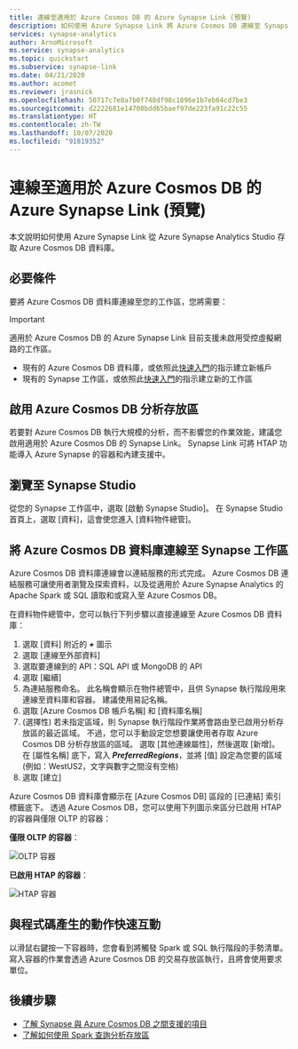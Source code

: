 ```yaml
---
title: 連線至適用於 Azure Cosmos DB 的 Azure Synapse Link (預覽)
description: 如何使用 Azure Synapse Link 將 Azure Cosmos DB 連線至 Synapse 工作區
services: synapse-analytics
author: ArnoMicrosoft
ms.service: synapse-analytics
ms.topic: quickstart
ms.subservice: synapse-link
ms.date: 04/21/2020
ms.author: acomet
ms.reviewer: jrasnick
ms.openlocfilehash: 50717c7e8a7b0f748df98c1896e1b7eb64cd7be3
ms.sourcegitcommit: d2222681e14700bdd65baef97de223fa91c22c55
ms.translationtype: HT
ms.contentlocale: zh-TW
ms.lasthandoff: 10/07/2020
ms.locfileid: "91819352"
---
```

# <a name="connect-to-azure-synapse-link-preview-for-azure-cosmos-db"></a>連線至適用於 Azure Cosmos DB 的 Azure Synapse Link (預覽)

本文說明如何使用 Azure Synapse Link 從 Azure Synapse Analytics Studio 存取 Azure Cosmos DB 資料庫。

## <a name="prerequisites"></a>必要條件

要將 Azure Cosmos DB 資料庫連線至您的工作區，您將需要：

> [!IMPORTANT]
> 適用於 Azure Cosmos DB 的 Azure Synapse Link 目前支援未啟用受控虛擬網路的工作區。 

* 現有的 Azure Cosmos DB 資料庫，或依照此[快速入門](https://docs.microsoft.com/azure/cosmos-db/how-to-manage-database-account)的指示建立新帳戶
* 現有的 Synapse 工作區，或依照此[快速入門](https://docs.microsoft.com/azure/synapse-analytics/quickstart-create-workspace)的指示建立新的工作區 

## <a name="enable-azure-cosmos-db-analytical-store"></a>啟用 Azure Cosmos DB 分析存放區

若要對 Azure Cosmos DB 執行大規模的分析，而不影響您的作業效能，建議您啟用適用於 Azure Cosmos DB 的 Synapse Link。 Synapse Link 可將 HTAP 功能導入 Azure Synapse 的容器和內建支援中。

## <a name="navigate-to-synapse-studio"></a>瀏覽至 Synapse Studio

從您的 Synapse 工作區中，選取 [啟動 Synapse Studio]。 在 Synapse Studio 首頁上，選取 [資料]，這會使您進入 [資料物件總管]。

## <a name="connect-an-azure-cosmos-db-database-to-a-synapse-workspace"></a>將 Azure Cosmos DB 資料庫連線至 Synapse 工作區

Azure Cosmos DB 資料庫連線會以連結服務的形式完成。 Azure Cosmos DB 連結服務可讓使用者瀏覽及探索資料，以及從適用於 Azure Synapse Analytics 的 Apache Spark 或 SQL 讀取和或寫入至 Azure Cosmos DB。

在資料物件總管中，您可以執行下列步驟以直接連線至 Azure Cosmos DB 資料庫：

1. 選取 [資料] 附近的 ***+*** 圖示
2. 選取 [連線至外部資料]
3. 選取要連線到的 API：SQL API 或 MongoDB 的 API
4. 選取 [繼續]
5. 為連結服務命名。 此名稱會顯示在物件總管中，且供 Synapse 執行階段用來連線至資料庫和容器。 建議使用易記名稱。
6. 選取 [Azure Cosmos DB 帳戶名稱] 和 [資料庫名稱]
7. (選擇性) 若未指定區域，則 Synapse 執行階段作業將會路由至已啟用分析存放區的最近區域。 不過，您可以手動設定您想要讓使用者存取 Azure Cosmos DB 分析存放區的區域。 選取 [其他連線屬性]，然後選取 [新增]。 在 [屬性名稱] 底下，寫入 ***PreferredRegions***，並將 [值] 設定為您要的區域 (例如：WestUS2，文字與數字之間沒有空格)
8. 選取 [建立] 

Azure Cosmos DB 資料庫會顯示在 [Azure Cosmos DB] 區段的 [已連結] 索引標籤底下。 透過 Azure Cosmos DB，您可以使用下列圖示來區分已啟用 HTAP 的容器與僅限 OLTP 的容器：

**僅限 OLTP 的容器**：

![OLTP 容器](../media/quickstart-connect-synapse-link-cosmosdb/oltp-container.png)

**已啟用 HTAP 的容器**：

![HTAP 容器](../media/quickstart-connect-synapse-link-cosmosdb/htap-container.png)

## <a name="quickly-interact-with-code-generated-actions"></a>與程式碼產生的動作快速互動

以滑鼠右鍵按一下容器時，您會看到將觸發 Spark 或 SQL 執行階段的手勢清單。 寫入容器的作業會透過 Azure Cosmos DB 的交易存放區執行，且將會使用要求單位。  

## <a name="next-steps"></a>後續步驟

* [了解 Synapse 與 Azure Cosmos DB 之間支援的項目](./concept-synapse-link-cosmos-db-support.md)
* [了解如何使用 Spark 查詢分析存放區](./how-to-query-analytical-store-spark.md)
